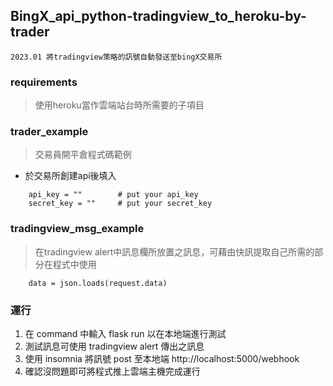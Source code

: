 ## BingX_api_python-tradingview_to_heroku-by-trader
`2023.01 將tradingview策略的訊號自動發送至bingX交易所`

### requirements
>使用heroku當作雲端站台時所需要的子項目

### trader_example
> 交易員開平倉程式碼範例
* 於交易所創建api後填入
```
    api_key = ""        # put your api_key
    secret_key = ""     # put your secret_key
```
### tradingview_msg_example
>在tradingview alert中訊息欄所放置之訊息，可藉由快訊提取自己所需的部分在程式中使用
```
    data = json.loads(request.data)
```
### 運行
1. 在 command 中輸入 flask run 以在本地端進行測試
2. 測試訊息可使用 tradingview alert 傳出之訊息
3. 使用 insomnia 將訊號 post 至本地端 http://localhost:5000/webhook
4. 確認沒問題即可將程式推上雲端主機完成運行
